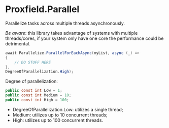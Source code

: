 # Proxfield.Parallel

Parallelize tasks across multiple threads asynchronously.

*Be aware*: this library takes advantage of systems with multiple threads/cores, if your system only have one core the performance could be detrimental.

```csharp
await Parallelize.ParallelForEachAsync(myList, async (_) =>
{
    // DO STUFF HERE
},
DegreeOfParallelization.High);
```

Degree of parallelization:

```csharp
public const int Low = 1;
public const int Medium = 10;
public const int High = 100;
```

* DegreeOfParallelization.Low: utilizes a single thread;
* Medium: utilizes up to 10 concurrent threads;
* High: utilizes up to 100 concurrent threads.
